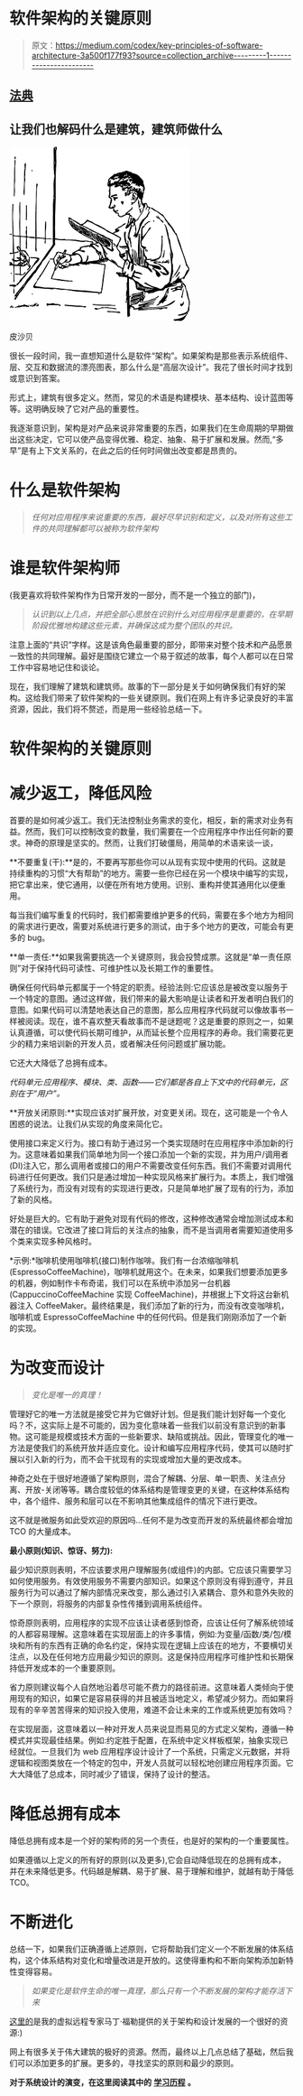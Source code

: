 # 软件架构的关键原则

> 原文：<https://medium.com/codex/key-principles-of-software-architecture-3a500f177f93?source=collection_archive---------1----------------------->

## [法典](http://medium.com/codex)

## 让我们也解码什么是建筑，建筑师做什么

![](img/c966f36bccccc8e18ce90d1165abce00.png)

皮沙贝

很长一段时间，我一直想知道什么是软件“架构”。如果架构是那些表示系统组件、层、交互和数据流的漂亮图表，那么什么是“高层次设计”。我花了很长时间才找到或意识到答案。

形式上，建筑有很多定义。然而，常见的术语是构建模块、基本结构、设计蓝图等等。这明确反映了它对产品的重要性。

我逐渐意识到，架构是对产品来说非常重要的东西，如果我们在生命周期的早期做出这些决定，它可以使产品变得优雅、稳定、抽象、易于扩展和发展。然而,“多早”是有上下文关系的，在此之后的任何时间做出改变都是昂贵的。

# 什么是软件架构

> *任何对应用程序来说重要的东西，最好尽早识别和定义，以及对所有这些工件的共同理解都可以被称为软件架构*

# 谁是软件架构师

(我更喜欢将软件架构作为日常开发的一部分，而不是一个独立的部门)，

> *认识到以上几点，并把全部心思放在识别什么对应用程序是重要的，在早期阶段优雅地构建这些元素，并确保这成为整个团队的共识。*

注意上面的“共识”字样。这是该角色最重要的部分，即带来对整个技术和产品愿景一致性的共同理解。最好是围绕它建立一个易于叙述的故事，每个人都可以在日常工作中容易地记住和谈论。

现在，我们理解了建筑和建筑师。故事的下一部分是关于如何确保我们有好的架构。这给我们带来了软件架构的一些关键原则。我们在网上有许多记录良好的丰富资源，因此，我们将不赘述，而是用一些经验总结一下。

# 软件架构的关键原则

# 减少返工，降低风险

首要的是如何减少返工。我们无法控制业务需求的变化，相反，新的需求对业务有益。然而，我们可以控制改变的数量，我们需要在一个应用程序中作出任何新的要求。神奇的原理是坚实的。然而，让我们打破僵局，用简单的术语来谈一谈，

**不要重复(干):**是的，不要再写那些你可以从现有实现中使用的代码。这就是持续重构的习惯“大有帮助”的地方。需要一些你已经在另一个模块中编写的实现，把它拿出来，使它通用，以便在所有地方使用。识别、重构并使其通用化以便重用。

每当我们编写重复的代码时，我们都需要维护更多的代码，需要在多个地方为相同的需求进行更改，需要对系统进行更多的测试，由于多个地方的更改，可能会有更多的 bug。

**单一责任:**如果我需要挑选一个关键原则，我会投赞成票。这就是“单一责任原则”对于保持代码可读性、可维护性以及长期工作的重要性。

确保任何代码单元都属于一个特定的职责。经验法则:它应该总是被改变以服务于一个特定的意图。通过这样做，我们带来的最大影响是让读者和开发者明白我们的意图。如果代码可以清楚地表达自己的意图，那么应用程序代码就可以像故事书一样被阅读。现在，谁不喜欢整天看故事而不是谜题呢？这是重要的原则之一，如果认真遵循，可以使代码长期可维护，从而延长整个应用程序的寿命。我们需要花更少的精力来培训新的开发人员，或者解决任何问题或扩展功能。

它还大大降低了总拥有成本。

*代码单元:应用程序、模块、类、函数——它们都是各自上下文中的代码单元，区别在于“用户”。*

**开放关闭原则:**实现应该对扩展开放，对变更关闭。现在，这可能是一个令人困惑的说法。让我们从实现的角度来简化它。

使用接口来定义行为。接口有助于通过另一个类实现随时在应用程序中添加新的行为。这意味着如果我们简单地为同一个接口添加一个新的实现，并为用户/调用者(DI)注入它，那么调用者或接口的用户不需要改变任何东西。我们不需要对调用代码进行任何更改。我们只是通过增加一种实现风格来扩展行为。本质上，我们增强了系统行为，而没有对现有的实现进行更改，只是简单地扩展了现有的行为，添加了新的风格。

好处是巨大的。它有助于避免对现有代码的修改，这种修改通常会增加测试成本和潜在的错误。它改进了接口背后的关注点的抽象，而不是当调用者需要知道使用多个类来实现多种风格时。

*示例:*咖啡机使用咖啡机(接口)制作咖啡。我们有一台浓缩咖啡机(EspressoCoffeeMachine)，咖啡机就用这个。在未来，如果我们想要添加更多的机器，例如制作卡布奇诺，我们可以在系统中添加另一台机器(CappuccinoCoffeeMachine 实现 CoffeeMachine)，并根据上下文将这台新机器注入 CoffeeMaker。最终结果是，我们添加了新的行为，而没有改变咖啡机，咖啡机或 EspressoCoffeeMachine 中的任何代码。但是我们刚刚添加了一个新的实现。

# 为改变而设计

> *变化是唯一的真理！*

管理好它的唯一方法就是接受它并为它做好计划。但是我们能计划好每一个变化吗？不，这实际上是不可能的，因为变化意味着一些我们以前没有意识到的新事物。这可能是规模或技术方面的一些新要求、缺陷或挑战。因此，管理变化的唯一方法是使我们的系统开放并适应变化。设计和编写应用程序代码，使其可以随时扩展以引入新的行为，而不会干扰现有的实现或增加大量的更改成本。

神奇之处在于很好地遵循了架构原则，混合了解耦、分层、单一职责、关注点分离、开放-关闭等等。耦合度较低的体系结构是管理变更的关键，在这种体系结构中，各个组件、服务和层可以在不影响其他集成组件的情况下进行更改。

这不就是微服务如此受欢迎的原因吗...任何不是为改变而开发的系统最终都会增加 TCO 的大量成本。

**最小原则(知识、惊讶、努力):**

最少知识原则表明，不应该要求用户理解服务(或组件)的内部。它应该只需要学习如何使用服务。有效使用服务不需要内部知识。如果这个原则没有得到遵守，并且服务行为可以通过了解内部情况来改变，那么通过引入紧耦合、意外和意外失败的下一个原则，将服务的内部复杂性传播到调用系统组件。

惊奇原则表明，应用程序的实现不应该让读者感到惊奇，应该让任何了解系统领域的人都容易理解。这意味着在实现层面上的许多事情，例如:为变量/函数/类/包/模块和所有的东西有正确的命名约定，保持实现在逻辑上应该在的地方，不要横切关注点，以及在任何地方应用最少知识的原则。这是保持应用程序可维护性和长期保持低开发成本的一个重要原则。

省力原则建议每个人自然地沿着尽可能不费力的路径前进。这意味着人类倾向于使用现有的知识，如果它是容易获得的并且被适当地定义，希望减少努力。而如果将现有的辛辛苦苦得来的知识投入使用，难道不会让未来的工作或系统更加有效吗？

在实现层面，这意味着以一种对开发人员来说显而易见的方式定义架构，遵循一种模式并实现最佳结果。例如:约定胜于配置，在系统中定义样板框架，抽象实现已经就位。一旦我们为 web 应用程序设计设计了一个系统，只需定义元数据，并将逻辑和视图类放在一个特定的包中，开发人员就可以轻松地创建应用程序页面。它大大降低了总成本，同时减少了错误，保持了设计的整洁。

# 降低总拥有成本

降低总拥有成本是一个好的架构师的另一个责任，也是好的架构的一个重要属性。

如果遵循以上定义的所有好的原则(以及更多),它会自动降低现在的总拥有成本，并在未来降低更多。代码越是解耦、易于扩展、易于理解和维护，就越有助于降低 TCO。

# 不断进化

总结一下，如果我们正确遵循上述原则，它将帮助我们定义一个不断发展的体系结构，这个体系结构对变化和增量改进是开放的。这使得重构和不断向架构添加新特性变得容易。

> *如果变化是软件生命的唯一真理，那么只有一个不断发展的架构才能存活下来*

[这里的](https://martinfowler.com/tags/evolutionary%20design.html)是我的虚拟远程专家马丁·福勒提供的关于架构和设计发展的一个很好的资源:)

网上有很多关于伟大建筑的极好的资源。然而，最终以上几点总结了基础，然后我们可以添加更多的扩展。更多的，寻找坚实的原则和最少的原则。

**对于系统设计的演变，在这里阅读其中的** [**学习历程**](https://matrixexplorer.medium.com/evolution-of-system-design-from-micro-functions-to-micro-services-53cdf8e276ac) **。**